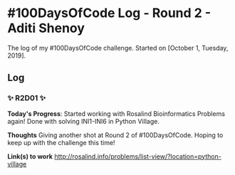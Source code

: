 # #100DaysOfCode Log - Round 2 - Aditi Shenoy

The log of my #100DaysOfCode challenge. Started on [October 1, Tuesday, 2019].

## Log

### ✨ R2D01 ✨

**Today's Progress**: Started working with Rosalind Bioinformatics Problems again! Done with solving INI1-INI6 in Python Village. 

**Thoughts** Giving another shot at Round 2 of #100DaysOfCode. Hoping to keep up with the challenge this time! 

**Link(s) to work** http://rosalind.info/problems/list-view/?location=python-village

